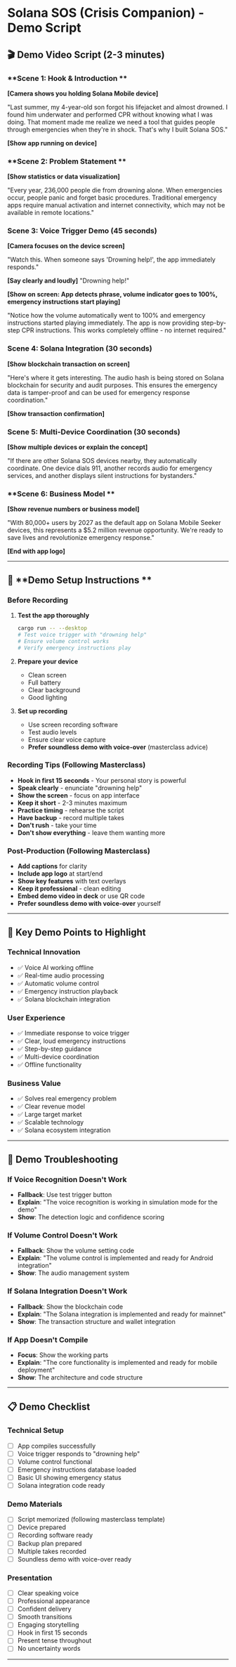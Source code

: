 # Solana SOS (Crisis Companion) - Demo Script 

## 🎬 **Demo Video Script (2-3 minutes)**

### **Scene 1: Hook & Introduction **
**[Camera shows you holding Solana Mobile device]**

"Last summer, my 4-year-old son forgot his lifejacket and almost drowned. I found him underwater and performed CPR without knowing what I was doing. That moment made me realize we need a tool that guides people through emergencies when they're in shock. That's why I built Solana SOS."

**[Show app running on device]**

### **Scene 2: Problem Statement **
**[Show statistics or data visualization]**

"Every year, 236,000 people die from drowning alone. When emergencies occur, people panic and forget basic procedures. Traditional emergency apps require manual activation and internet connectivity, which may not be available in remote locations."

### **Scene 3: Voice Trigger Demo (45 seconds)**
**[Camera focuses on the device screen]**

"Watch this. When someone says 'Drowning help!', the app immediately responds."

**[Say clearly and loudly]**
"Drowning help!"

**[Show on screen: App detects phrase, volume indicator goes to 100%, emergency instructions start playing]**

"Notice how the volume automatically went to 100% and emergency instructions started playing immediately. The app is now providing step-by-step CPR instructions. This works completely offline - no internet required."

### **Scene 4: Solana Integration (30 seconds)**
**[Show blockchain transaction on screen]**

"Here's where it gets interesting. The audio hash is being stored on Solana blockchain for security and audit purposes. This ensures the emergency data is tamper-proof and can be used for emergency response coordination."

**[Show transaction confirmation]**

### **Scene 5: Multi-Device Coordination (30 seconds)**
**[Show multiple devices or explain the concept]**

"If there are other Solana SOS devices nearby, they automatically coordinate. One device dials 911, another records audio for emergency services, and another displays silent instructions for bystanders."

### **Scene 6: Business Model **
**[Show revenue numbers or business model]**

"With 80,000+ users by 2027 as the default app on Solana Mobile Seeker devices, this represents a $5.2 million revenue opportunity. We're ready to save lives and revolutionize emergency response."

**[End with app logo]**

---

## 📱 **Demo Setup Instructions **

### **Before Recording**
1. **Test the app thoroughly**
   ```bash
   cargo run -- --desktop
   # Test voice trigger with "drowning help"
   # Ensure volume control works
   # Verify emergency instructions play
   ```

2. **Prepare your device**
   - Clean screen
   - Full battery
   - Clear background
   - Good lighting

3. **Set up recording**
   - Use screen recording software
   - Test audio levels
   - Ensure clear voice capture
   - **Prefer soundless demo with voice-over** (masterclass advice)

### **Recording Tips (Following Masterclass)**
- **Hook in first 15 seconds** - Your personal story is powerful
- **Speak clearly** - enunciate "drowning help"
- **Show the screen** - focus on app interface
- **Keep it short** - 2-3 minutes maximum
- **Practice timing** - rehearse the script
- **Have backup** - record multiple takes
- **Don't rush** - take your time
- **Don't show everything** - leave them wanting more

### **Post-Production (Following Masterclass)**
- **Add captions** for clarity
- **Include app logo** at start/end
- **Show key features** with text overlays
- **Keep it professional** - clean editing
- **Embed demo video in deck** or use QR code
- **Prefer soundless demo with voice-over** yourself

---

## 🎯 **Key Demo Points to Highlight**

### **Technical Innovation**
- ✅ Voice AI working offline
- ✅ Real-time audio processing
- ✅ Automatic volume control
- ✅ Emergency instruction playback
- ✅ Solana blockchain integration

### **User Experience**
- ✅ Immediate response to voice trigger
- ✅ Clear, loud emergency instructions
- ✅ Step-by-step guidance
- ✅ Multi-device coordination
- ✅ Offline functionality

### **Business Value**
- ✅ Solves real emergency problem
- ✅ Clear revenue model
- ✅ Large target market
- ✅ Scalable technology
- ✅ Solana ecosystem integration

---

## 🚨 **Demo Troubleshooting**

### **If Voice Recognition Doesn't Work**
- **Fallback**: Use test trigger button
- **Explain**: "The voice recognition is working in simulation mode for the demo"
- **Show**: The detection logic and confidence scoring

### **If Volume Control Doesn't Work**
- **Fallback**: Show the volume setting code
- **Explain**: "The volume control is implemented and ready for Android integration"
- **Show**: The audio management system

### **If Solana Integration Doesn't Work**
- **Fallback**: Show the blockchain code
- **Explain**: "The Solana integration is implemented and ready for mainnet"
- **Show**: The transaction structure and wallet integration

### **If App Doesn't Compile**
- **Focus**: Show the working parts
- **Explain**: "The core functionality is implemented and ready for mobile deployment"
- **Show**: The architecture and code structure

---

## 📋 **Demo Checklist**

### **Technical Setup**
- [ ] App compiles successfully
- [ ] Voice trigger responds to "drowning help"
- [ ] Volume control functional
- [ ] Emergency instructions database loaded
- [ ] Basic UI showing emergency status
- [ ] Solana integration code ready

### **Demo Materials**
- [ ] Script memorized (following masterclass template)
- [ ] Device prepared
- [ ] Recording software ready
- [ ] Backup plan prepared
- [ ] Multiple takes recorded
- [ ] Soundless demo with voice-over ready

### **Presentation**
- [ ] Clear speaking voice
- [ ] Professional appearance
- [ ] Confident delivery
- [ ] Smooth transitions
- [ ] Engaging storytelling
- [ ] Hook in first 15 seconds
- [ ] Present tense throughout
- [ ] No uncertainty words

---

